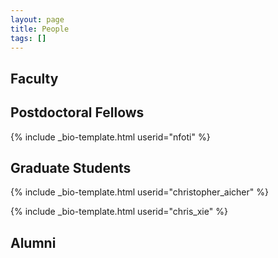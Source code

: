 ```yaml
---
layout: page
title: People
tags: []
---
```


## Faculty

## Postdoctoral Fellows

{% include _bio-template.html userid="nfoti" %}

## Graduate Students

{% include _bio-template.html userid="christopher_aicher" %}

{% include _bio-template.html userid="chris_xie" %}

<!--- ## Undergraduate Students --->

## Alumni
